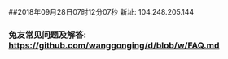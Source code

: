 ##2018年09月28日07时12分07秒 新址: 104.248.205.144
### 兔友常见问题及解答: https://github.com/wanggonging/d/blob/w/FAQ.md
